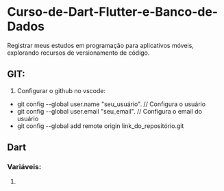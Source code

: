 # Curso-de-Dart-Flutter-e-Banco-de-Dados
Registrar meus estudos em programação para aplicativos móveis, explorando recursos de versionamento de código.

## GIT:

1. Configurar o github no vscode:
- git config --global user.name "seu_usuário".  // Configura o usuário
- git config --global user.email "seu_email".   // Configura o email do usuário
- git config --global add remote origin link_do_repositório.git


## Dart

### Variáveis: 
1. 
